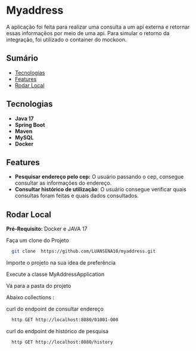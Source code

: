 # Myaddress

A aplicação foi feita para realizar uma consulta a um api externa e retornar essas informaçẽos por meio de uma api. Para simular o retorno da integração, foi utilizado o container do mockoon.

## Sumário
- [Tecnologias](#tecnologias)
- [Features](#features)
- [Rodar Local](#rodar-local)

## Tecnologias

- **Java 17**
- **Spring Boot**
- **Maven**
- **MySQL**
- **Docker**

## Features

- **Pesquisar endereço pelo cep:** O usuário passando o cep, consegue consultar as informações do endereço.
- **Consultar histórico de utilização**: O usuário consegue verificar quais consultas foram feitas e quais dados consultados.

## Rodar Local

**Pré-Requisito:** Docker e JAVA 17

Faça um clone do Projeto

```bash
  git clone  https://github.com/LUANSENA10/myaddress.git
```

Importe o projeto na sua idea de preferência

Execute a classe MyAddressApplication

Vá para a pasta do projeto

Abaixo collections :

curl do endpoint de consultar endereço

```bash
  http GET http://localhost:8080/01001-000
```

curl do endpoint de histórico de pesquisa
```bash
  http GET http://localhost:8080/history
```
